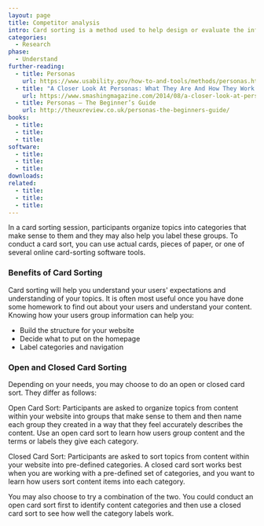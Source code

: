 ```yaml
---
layout: page
title: Competitor analysis
intro: Card sorting is a method used to help design or evaluate the information architecture of a site. 
categories:
  - Research
phase:
  - Understand
further-reading:
  - title: Personas
    url: https://www.usability.gov/how-to-and-tools/methods/personas.html
  - title: "A Closer Look At Personas: What They Are And How They Work (Part 1)"	
    url: https://www.smashingmagazine.com/2014/08/a-closer-look-at-personas-part-1/
  - title: Personas – The Beginner’s Guide
    url: http://theuxreview.co.uk/personas-the-beginners-guide/
books:
  - title:  
  - title:
  - title:
software:
  - title:
  - title:
  - title:
downloads:
related:
  - title:
  - title:
  - title:
---
```


In a card sorting session, participants organize topics into categories that make sense to them and they may also help you label these groups. To conduct a card sort, you can use actual cards, pieces of paper, or one of several online card-sorting software tools.

### Benefits of Card Sorting

Card sorting will help you understand your users' expectations and understanding of your topics. It is often most useful once you have done some homework to find out about your users and understand your content. Knowing how your users group information can help you:

* Build the structure for your website
* Decide what to put on the homepage
* Label categories and navigation

### Open and Closed Card Sorting

Depending on your needs, you may choose to do an open or closed card sort. They differ as follows:

Open Card Sort: Participants are asked to organize topics from content within your website into groups that make sense to them and then name each group they created in a way that they feel accurately describes the content. Use an open card sort to learn how users group content and the terms or labels they give each category.

Closed Card Sort: Participants are asked to sort topics from content within your website into pre-defined categories. A closed card sort works best when you are working with a pre-defined set of categories, and you want to learn how users sort content items into each category.

You may also choose to try a combination of the two. You could conduct an open card sort first to identify content categories and then use a closed card sort to see how well the category labels work.